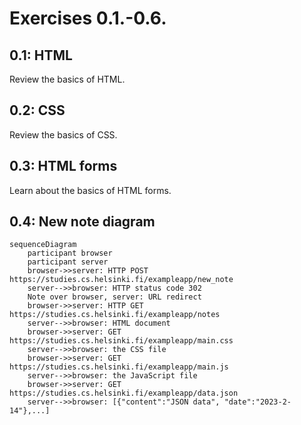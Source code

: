 # Exercises 0.1.-0.6.

## 0.1: HTML
Review the basics of HTML.

## 0.2: CSS
Review the basics of CSS.

## 0.3: HTML forms
Learn about the basics of HTML forms.

## 0.4: New note diagram

```mermaid
sequenceDiagram
    participant browser
    participant server
    browser->>server: HTTP POST https://studies.cs.helsinki.fi/exampleapp/new_note
    server-->>browser: HTTP status code 302
    Note over browser, server: URL redirect 
    browser->>server: HTTP GET https://studies.cs.helsinki.fi/exampleapp/notes
    server-->>browser: HTML document
    browser->>server: GET https://studies.cs.helsinki.fi/exampleapp/main.css
    server-->>browser: the CSS file
    browser->>server: GET https://studies.cs.helsinki.fi/exampleapp/main.js
    server-->>browser: the JavaScript file
    browser->>server: GET https://studies.cs.helsinki.fi/exampleapp/data.json
    server-->>browser: [{"content":"JSON data", "date":"2023-2-14"},...]
```
